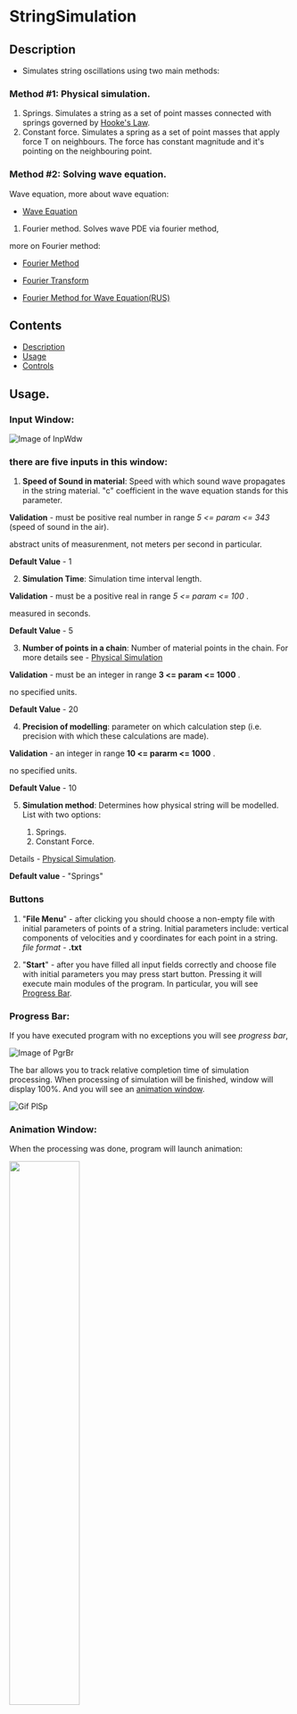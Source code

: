 # StringSimulation

## Description
* Simulates string oscillations using two main methods:

### Method #1: Physical simulation.
1. Springs.
Simulates a string as a set of point masses connected with springs governed by [Hooke's Law](https://en.wikipedia.org/wiki/Hooke%27s_law).
2. Constant force.
Simulates a spring as a set of point masses that apply force T on neighbours. The force has constant magnitude and it's pointing on the neighbouring point.

### Method #2: Solving wave equation.
Wave equation, more about wave equation:

+ [Wave Equation](https://en.wikipedia.org/wiki/Wave_equation)

1. Fourier method.
Solves wave PDE via fourier method, 

more on Fourier method:

+ [Fourier Method](https://www.roe.ac.uk/japwww/teaching/fourier/fourier_lectures_part5.pdf)

+ [Fourier Transform](https://en.wikipedia.org/wiki/Fourier_transform)

+ [Fourier Method for Wave Equation(RUS)](http://window.edu.ru/resource/137/47137/files/sssu081.pdf)



## Contents
- [Description](#description)
- [Usage](#usage)
- [Controls](#other-controls)




## Usage.

### **Input Window**:


![Image of InpWdw](https://github.com/AlexGameTester/StringSimulation/blob/master/images%20for%20readme/InputWdw.png)



### there are five inputs in this window:

1. **Speed of Sound in material**: Speed with which sound wave propagates in the string material. 
"c" coefficient in the wave equation stands for this parameter.

**Validation** - must be positive real number in range  *5 <= param <= 343*  (speed of sound in the air).

abstract units of measurenment, not meters per second in particular.

**Default Value** - 1


2. **Simulation Time**: Simulation time interval length. 

**Validation** - must be a positive real in range  *5 <= param <= 100* .

measured in seconds.

**Default Value** - 5


3. **Number of points in a chain**: Number of material points in the chain. For more details see - [Physical Simulation](#description)

**Validation** - must be an integer in range  **3 <= param <= 1000** .

no specified units. 

**Default Value** - 20


4. **Precision of modelling**: parameter on which calculation step (i.e. precision with which these calculations are made).

**Validation** - an integer in range  **10 <= pararm <= 1000** .

no specified units.

**Default Value** - 10


5. **Simulation method**: Determines how physical string will be modelled. List with two options:
  
    1. Springs.
    2. Constant Force.

Details - [Physical Simulation](#description).

**Default value** - "Springs"

### Buttons ###

1. "**File Menu**" - after clicking you should choose a non-empty file with initial parameters of points of a string. Initial parameters include:
vertical components of velocities and y coordinates for each point in a string.
*file format* - **.txt**

2. "**Start**" - after you have filled all input fields correctly and choose file with initial parameters you may press start button. 
Pressing it will execute main modules of the program. In particular, you will see [Progress Bar](#progress-bar).


### **Progress Bar**:


If you have executed program with no exceptions you will see *progress bar*, 

![Image of PgrBr](https://github.com/AlexGameTester/StringSimulation/blob/master/images%20for%20readme/Безымянный.png)

The bar allows you to track relative completion time of simulation processing. 
When processing of simulation will be finished, window will display 100%. And you will see an [animation window](#animation-window).

![Gif PlSp](https://github.com/AlexGameTester/StringSimulation/blob/master/images%20for%20readme/gif2.gif)

### **Animation Window**:
When the processing was done, program will launch animation:

<img width=50% height=50% class="animated-gif" src="https://github.com/AlexGameTester/StringSimulation/blob/master/images%20for%20readme/Window1.png">


Besides animation itself - red points which represented the string, there is a playback bar:

<p><img width=50% height=50% src="https://github.com/AlexGameTester/StringSimulation/blob/master/images%20for%20readme/Window3.png"></p>

With two parameters:

1.[Simulation Time](#usage)

2.[Playback Speed](#usage)

Which supports player functionality,

For example: pressing **left** or **right button** 
<img width=5% height=5% src="https://github.com/AlexGameTester/StringSimulation/blob/master/images%20for%20readme/keyboard_key_right.png"> 
you may move forward or backward in animation playback:

<img width=40% height=40% class="animated-gif" src="https://github.com/AlexGameTester/StringSimulation/blob/master/images%20for%20readme/ezgif.com-video-to-gif.gif">

### Other Keyboard Controls ###

+ To control playback speed press **down** or **up button** - <img width=5% height=5% src="https://github.com/AlexGameTester/StringSimulation/blob/master/images%20for%20readme/keyboard_key_up.png"> 




![Gif PlSp2](https://github.com/AlexGameTester/StringSimulation/blob/master/images%20for%20readme/gif3.gif)


+ To **pause or resume** animation playback press <img width=5% height=5% src="https://github.com/AlexGameTester/StringSimulation/blob/master/images%20for%20readme/загруженное.png"> 

+ To **reset** playback press <img width=5% height=5% src="https://github.com/AlexGameTester/StringSimulation/blob/master/images%20for%20readme/4.jpg">

+ To **set** playback speed to *1* press <img width=5% height=5% src="https://github.com/AlexGameTester/StringSimulation/blob/master/images%20for%20readme/загруженное.jpg">

+ To **Exit** playback animation press <img width=5% height=5% src="https://github.com/AlexGameTester/StringSimulation/blob/master/images%20for%20readme/kissclipart-esc-keyboard-button-clipart-computer-keyboard-esc-836a93420436eb0a.png">

